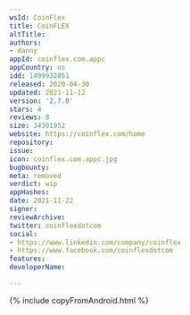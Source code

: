 ```yaml
---
wsId: CoinFlex
title: CoinFLEX
altTitle: 
authors:
- danny
appId: coinflex.com.appc
appCountry: us
idd: 1499932851
released: 2020-04-30
updated: 2021-11-12
version: '2.7.0'
stars: 4
reviews: 8
size: 34301952
website: https://coinflex.com/home
repository: 
issue: 
icon: coinflex.com.appc.jpg
bugbounty: 
meta: removed
verdict: wip
appHashes: 
date: 2021-11-22
signer: 
reviewArchive: 
twitter: coinflexdotcom
social:
- https://www.linkedin.com/company/coinflex
- https://www.facebook.com/coinflexdotcom
features: 
developerName: 

---
```


{% include copyFromAndroid.html %}
